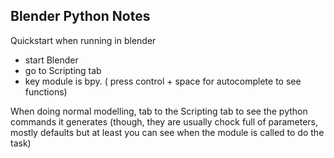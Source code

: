 ## Blender Python Notes

Quickstart when running in blender
- start Blender
- go to Scripting tab
- key module is bpy. ( press control + space for autocomplete to see functions)

When doing normal modelling, tab to the Scripting tab to see the python commands it generates (though, they are usually chock full of parameters, mostly defaults but at least you can see when the module is called to do the task)


